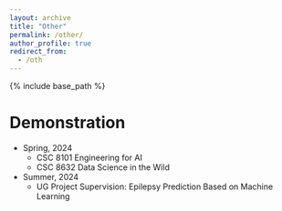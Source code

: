 ```yaml
---
layout: archive
title: "Other"
permalink: /other/
author_profile: true
redirect_from:
  - /oth
---
```


{% include base_path %}

# Demonstration
* Spring, 2024
  * CSC 8101 Engineering for AI
  * CSC 8632 Data Science in the Wild
* Summer, 2024
  * UG Project Supervision: Epilepsy Prediction Based on Machine Learning